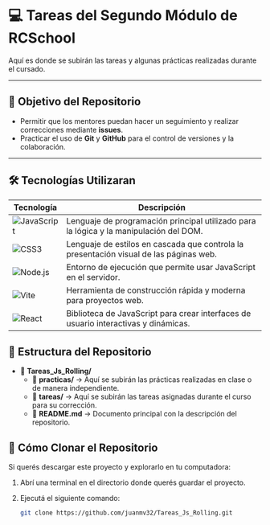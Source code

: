 # 💻 Tareas del Segundo Módulo de RCSchool

Aquí es donde se subirán las tareas y algunas prácticas realizadas durante el
cursado.

---

## 🎯 Objetivo del Repositorio

- Permitir que los mentores puedan hacer un seguimiento y realizar correcciones
  mediante **issues**.
- Practicar el uso de **Git** y **GitHub** para el control de versiones y la
  colaboración.

---

## 🛠️ Tecnologías Utilizaran

<div align="center">

| Tecnología                                                                                                      | Descripción                                                                            |
| --------------------------------------------------------------------------------------------------------------- | -------------------------------------------------------------------------------------- |
| ![JavaScript](https://img.shields.io/badge/JavaScript-F7DF1E?logo=javascript&logoColor=000&style=for-the-badge) | Lenguaje de programación principal utilizado para la lógica y la manipulación del DOM. |
| ![CSS3](https://img.shields.io/badge/CSS3-1572B6?style=for-the-badge&logo=css3&logoColor=white)                 | Lenguaje de estilos en cascada que controla la presentación visual de las páginas web. |
| ![Node.js](https://img.shields.io/badge/Node.js-339933?style=for-the-badge&logo=nodedotjs&logoColor=white)      | Entorno de ejecución que permite usar JavaScript en el servidor.                       |
| ![Vite](https://img.shields.io/badge/Vite-B73BFE?style=for-the-badge&logo=vite&logoColor=FFD62E)                | Herramienta de construcción rápida y moderna para proyectos web.                       |
| ![React](https://img.shields.io/badge/React-20232A?style=for-the-badge&logo=react&logoColor=61DAFB)             | Biblioteca de JavaScript para crear interfaces de usuario interactivas y dinámicas.    |

</div>

## 📁 Estructura del Repositorio

- 📂 **Tareas_Js_Rolling/**
  - 📁 **practicas/** → Aquí se subirán las prácticas realizadas en clase o de
    manera independiente.
  - 📁 **tareas/** → Aquí se subirán las tareas asignadas durante el curso para
    su corrección.
  - 📜 **README.md** → Documento principal con la descripción del repositorio.

## 🚀 Cómo Clonar el Repositorio

Si querés descargar este proyecto y explorarlo en tu computadora:

1. Abrí una terminal en el directorio donde querés guardar el proyecto.
2. Ejecutá el siguiente comando:

   ```bash
   git clone https://github.com/juanmv32/Tareas_Js_Rolling.git
   ```
